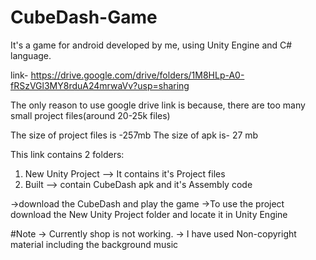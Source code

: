 # CubeDash-Game
It's a game for android developed by me, using Unity Engine and C# language.

link- https://drive.google.com/drive/folders/1M8HLp-A0-fRSzVGl3MY8rduA24mrwaVv?usp=sharing

The only reason to use google drive link is because, there are too many small project files(around 20-25k files)

The size of project files is -257mb
The size of apk is- 27 mb

This link contains 2 folders:
1) New Unity Project --> It contains it's Project files
2) Built             --> contain CubeDash apk and it's Assembly code

->download the CubeDash and play the game
->To use the project download the New Unity Project folder and locate it in Unity Engine

#Note
-> Currently shop is not working.
-> I have used Non-copyright material including the background music
